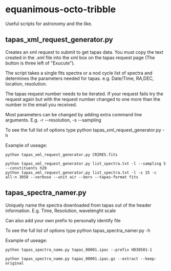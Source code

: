 # equanimous-octo-tribble
Useful scripts for astronomy and the like.



## tapas_xml_request_generator.py
Creates an xml request to submit to get tapas data. 
You must copy the text created in the .xml file into the xml box on the tapas request page (The button is three left of "Exucute"). 

The script takes a single fits spectra or a nod cycle list of spectra and determines the parameters needed for tapas. e.g. Date/Time, RA,DEC, location, resolution.


The tapas request number needs to be iterated. If your request fails try the request again but with the request number changed to one more than the number in the email you received.

Most parameters can be changed by adding extra command line arguments.
E.g.   -r --resolution, -s --sampling

To see the full list of options type 
    python tapas_xml_request_generator.py -h 

Example of useage:

    python tapas_xml_request_generator.py CRIRES.fits 

    python tapas_xml_request_generator.py list_spectra.txt -l --sampling 5 --constituents h20
    python tapas_xml_request_generator.py list_spectra.txt -l -s 15 -c all-n 3050 --verbose --unit air --berv --tapas-format fits


## tapas_spectra_namer.py

Uniquely name the spectra downloaded from tapas out of the header information.
E.g. Time, Resolution, wavelenght scale

Can also add your own prefix to personally identify file

To see the full list of options type
python tapas_spectra_namer.py -h

Example of useage:

    python tapas_spectra_name.py tapas_00001.ipac --prefix HD30501-1

    python tapas_spectra_name.py tapas_00001.ipac.gz --extract --keep-original
